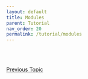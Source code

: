 ```yaml
---
layout: default
title: Modules
parent: Tutorial
nav_order: 20
permalink: /tutorial/modules
---
```







<br><br>

[Previous Topic](./asserts)